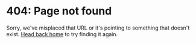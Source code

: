 <div class="page">
    <h1 class="page-title">404: Page not found</h1>
    <p class="lead">Sorry, we've misplaced that URL or it's pointing to something that doesn't exist. <a href="{{ site.url }}/">Head back home</a> to try finding it again.</p>
  </div>